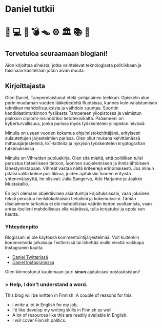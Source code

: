 # Daniel tutkii 

# 🚀 💻 🔦 💣 🪤 ⚙️ 🏛️ 📚 🎱

## Tervetuloa seuraamaan blogiani!

Aion kirjoittaa aiheista, jotka vaihtelevat 
teknologiasta politiikkaan ja toisinaan käsitellään jotain aivan muuta. 

## Kirjoittajasta

Olen Daniel, Tamperelaistunut etelä-pohjalainen teekkari. Opiskelin alun perin
muutaman vuoden lääketiedettä Ruotsissa, kunnes koin valaistumisen tekniikan
mahdollisuuksista ja vaihdoin suuntaa. Suoritin kandidaatintutkinnon fysiikasta
Tampereen yliopistossa ja valmistun piakkoin diplomi-insinööriksi
tietotekniikalta. Pääaineeni on kyberturvallisuus, jonka parissa myös
työskentelen yliopiston leivissä.

Minulla on usean vuoden kokemus ohjelmistokehittäjänä, erityisesti sulautettujen
järjestelmien parissa. Olen ollut mukana kehittämässä mittausjärjestelmiä,
IoT-laitteita ja nykyisin työskentelen kryptografian tutkimuksessa.

Minulla on Vihreiden puoluekirja. Olen sitä mieltä, että politiikan tulisi 
perustua tieteelliseen tietoon, luonnon suojelemiseen ja ihmislähtöiseen
lähestymistapaan. Vihreät vastaa näitä kriteerejä erinomaisesti. Jos minun
pitäisi valita kolme poliitikkoa, joiden ajatuksiin tunnen erityistä
yhteneväisyyttä, he olisivat: Julia Sangervo, Atte Harjanne ja Jaakko Mustakallio.

En pyri olemaan objektiivinen asiantuntija kirjoituksissani, vaan
jokainen teksti perustuu henkilökohtaisiin tietoihini ja kokemuksiini. Tämän
disclaimerin tarkoitus ei ole mahdollistaa väärän tiedon suoltamista, vaan
antaa itselleni mahdollisuus olla väärässä, tulla korjatuksi ja oppia sen kautta.

### Yhteydenpito

Blogissani ei ole käytössä kommentointijärjestelmää.  Voit kuitenkin kommentoida
julkaisuja Twitterissä tai lähettää mulle viestiä vaikkapa Instagramin kautta.

- [Daniel Twitterissä](https://twitter.com/danyluoma)
- [Daniel Instagramissa](https://www.instagram.com/danyluoma)

Olen kiinnostunut kuulemaan juuri **sinun** ajatuksiasi postauksistani!


### > Help, I don't understand a word.

This blog will be written in Finnish.
A couple of reasons for this:
- I write a lot in English for my job.
- I'd like develop my writing skills in Finnish as well.
- A lot of resources like this are readily available in English.
- I will cover Finnish politics.
